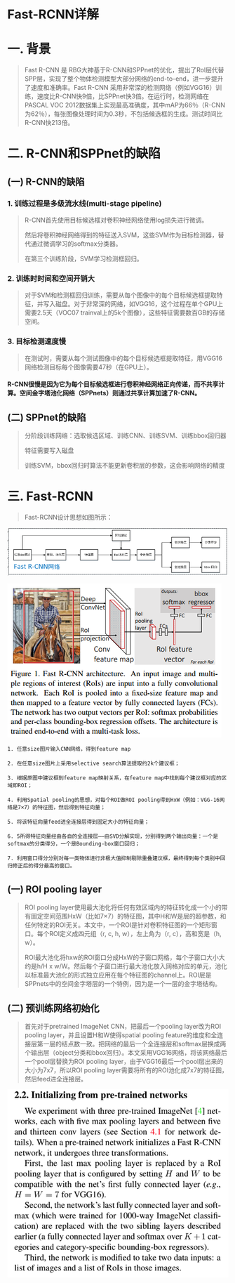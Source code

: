 Fast-RCNN详解
=============

# 一. 背景

> Fast R-CNN 是 RBG大神基于R-CNN和SPPnet的优化，提出了RoI层代替SPP层，实现了整个物体检测模型大部分网络的end-to-end，进一步提升了速度和准确率。Fast R-CNN 采用非常深的检测网络（例如VGG16）训练，速度比R-CNN快9倍，比SPPnet快3倍。在运行时，检测网络在PASCAL VOC 2012数据集上实现最高准确度，其中mAP为66％（R-CNN为62％），每张图像处理时间为0.3秒，不包括候选框的生成。测试时间比R-CNN快213倍。

# 二. R-CNN和SPPnet的缺陷

## (一) R-CNN的缺陷

### 1. 训练过程是多级流水线(multi-stage pipeline)

> R-CNN首先使用目标候选框对卷积神经网络使用log损失进行微调。
>
> 然后将卷积神经网络得到的特征送入SVM，这些SVM作为目标检测器，替代通过微调学习的softmax分类器。
>
> 在第三个训练阶段，SVM学习检测框回归。

### 2. 训练时时间和空间开销大


> 对于SVM和检测框回归训练，需要从每个图像中的每个目标候选框提取特征，并写入磁盘。对于非常深的网络，如VGG16，这个过程在单个GPU上需要2.5天（VOC07 trainval上的5k个图像），这些特征需要数百GB的存储空间。

### 3. 目标检测速度慢

> 在测试时，需要从每个测试图像中的每个目标候选框提取特征，用VGG16网络检测目标每个图像需要47秒（在GPU上）。
>

#### R-CNN很慢是因为它为每个目标候选框进行卷积神经网络正向传递，而不共享计算。空间金字塔池化网络（SPPnets）则通过共享计算加速了R-CNN。

## (二) SPPnet的缺陷

> 分阶段训练网络：选取候选区域、训练CNN、训练SVM、训练bbox回归器
>
> 特征需要写入磁盘
>
> 训练SVM，bbox回归时算法不能更新卷积层的参数，这会影响网络的精度

# 三. Fast-RCNN

> Fast-RCNN设计思想如图所示：

![image](https://github.com/ShaoQiBNU/Fast_RCNN/blob/master/images/1)

![image](https://github.com/ShaoQiBNU/Fast_RCNN/blob/master/images/2.png)

```
1. 任意size图片输入CNN网络，得到feature map

2. 在任意size图片上采用selective search算法提取约2k个建议框；

3. 根据原图中建议框到feature map映射关系，在feature map中找到每个建议框对应的区域即ROI；

4. 利用Spatial pooling的思想，对每个ROI做ROI pooling得到HxW（例如：VGG-16网络是7×7）的特征图，然后得到特征向量；

5. 将该特征向量feed进全连接层得到固定大小的特征向量；

6. 5所得特征向量经由各自的全连接层——由SVD分解实现，分别得到两个输出向量：一个是softmax的分类得分，一个是Bounding-box窗口回归；

7. 利用窗口得分分别对每一类物体进行非极大值抑制剔除重叠建议框，最终得到每个类别中回归修正后的得分最高的窗口。
```

## (一) ROI pooling layer

> ROI pooling layer使用最大池化将任何有效区域内的特征转化成一个小的带有固定空间范围HxW（比如7×7）的特征图，其中H和W是层的超参数，和任何特定的ROI无关。本文中，一个ROI是针对卷积特征图的一个矩形窗口。每个ROI定义成四元组（r, c, h, w），左上角为（r, c），高和宽是（h, w）。
>
> ROI最大池化将hxw的ROI窗口分成HxW的子窗口网格，每个子窗口大小大约是h/H x w/W。然后每个子窗口进行最大池化放入网格对应的单元，池化以标准最大池化的形式独立应用在每个特征图的channel上。ROI层是SPPnets中的空间金字塔层的一个特例，因为是一个一层的金字塔结构。

## (二) 预训练网络初始化

>  首先对于pretrained ImageNet CNN，把最后一个pooling layer改为ROI pooling layer，并且设置H和W使得spatial pooling feature的维度和全连接层第一层的结点数一致。把网络的最后一个全连接层和softmax层换成两个输出层（object分类和bbox回归）。本文采用VGG16网络，将该网络最后一个pool层替换为ROI pooling layer，由于VGG16最后一个pool层出来的大小为7x7，所以ROI pooling layer需要将所有的ROI池化成7x7的特征图，然后feed进全连接层。

![image](https://github.com/ShaoQiBNU/Fast_RCNN/blob/master/images/3.png)

